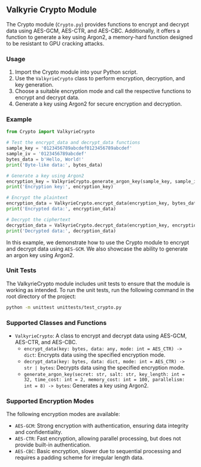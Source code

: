 ## Valkyrie Crypto Module

The Crypto module (`Crypto.py`) provides functions to encrypt and decrypt data using AES-GCM, AES-CTR, and AES-CBC. Additionally, it offers a function to generate a key using Argon2, a memory-hard function designed to be resistant to GPU cracking attacks.

### Usage

1. Import the Crypto module into your Python script.
2. Use the `ValkyrieCrypto` class to perform encryption, decryption, and key generation.
3. Choose a suitable encryption mode and call the respective functions to encrypt and decrypt data.
4. Generate a key using Argon2 for secure encryption and decryption.

### Example

```python
from Crypto import ValkyrieCrypto

# Test the encrypt_data and decrypt_data functions
sample_key = '0123456789abcdef0123456789abcdef'
sample_iv = '0123456789abcdef'
bytes_data = b'Hello, World!'
print('Byte-like data:', bytes_data)

# Generate a key using Argon2
encryption_key = ValkyrieCrypto.generate_argon_key(sample_key, sample_iv)
print('Encryption key:', encryption_key)

# Encrypt the plaintext
encryption_data = ValkyrieCrypto.encrypt_data(encryption_key, bytes_data)
print('Encrypted data:', encryption_data)

# Decrypt the ciphertext
decryption_data = ValkyrieCrypto.decrypt_data(encryption_key, encryption_data)
print('Decrypted data:', decryption_data)
```

In this example, we demonstrate how to use the Crypto module to encrypt and decrypt data using `AES-GCM`. We also 
showcase the ability to generate an argon key using Argon2.

### Unit Tests

The ValkyrieCrypto module includes unit tests to ensure that the module is working as intended. To run the unit tests, 
run the following command in the root directory of the project:

```bash
python -m unittest unittests/test_crypto.py
```

### Supported Classes and Functions

- `ValkyrieCrypto`: A class to encrypt and decrypt data using AES-GCM, AES-CTR, and AES-CBC.
    - `encrypt_data(key: bytes, data: any, mode: int = AES_CTR) -> dict`: Encrypts data using the specified encryption mode.
    - `decrypt_data(key: bytes, data: dict, mode: int = AES_CTR) -> str | bytes`: Decrypts data using the specified encryption mode.
    - `generate_argon_key(secret: str, salt: str, key_length: int = 32, time_cost: int = 2, memory_cost: int = 100, parallelism: int = 8) -> bytes`: Generates a key using Argon2.

### Supported Encryption Modes

The following encryption modes are available:
- `AES-GCM`: Strong encryption with authentication, ensuring data integrity and confidentiality.
- `AES-CTR`: Fast encryption, allowing parallel processing, but does not provide built-in authentication.
- `AES-CBC`: Basic encryption, slower due to sequential processing and requires a padding scheme for irregular length data.
